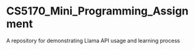 # CS5170_Mini_Programming_Assignment
A repository for demonstrating Llama API usage and learning process
